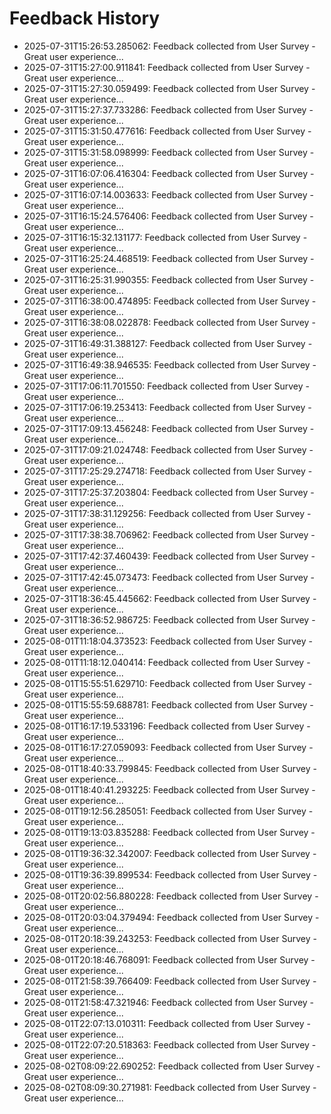 # Feedback History

- 2025-07-31T15:26:53.285062: Feedback collected from User Survey - Great user experience...
- 2025-07-31T15:27:00.911841: Feedback collected from User Survey - Great user experience...
- 2025-07-31T15:27:30.059499: Feedback collected from User Survey - Great user experience...
- 2025-07-31T15:27:37.733286: Feedback collected from User Survey - Great user experience...
- 2025-07-31T15:31:50.477616: Feedback collected from User Survey - Great user experience...
- 2025-07-31T15:31:58.098999: Feedback collected from User Survey - Great user experience...
- 2025-07-31T16:07:06.416304: Feedback collected from User Survey - Great user experience...
- 2025-07-31T16:07:14.003633: Feedback collected from User Survey - Great user experience...
- 2025-07-31T16:15:24.576406: Feedback collected from User Survey - Great user experience...
- 2025-07-31T16:15:32.131177: Feedback collected from User Survey - Great user experience...
- 2025-07-31T16:25:24.468519: Feedback collected from User Survey - Great user experience...
- 2025-07-31T16:25:31.990355: Feedback collected from User Survey - Great user experience...
- 2025-07-31T16:38:00.474895: Feedback collected from User Survey - Great user experience...
- 2025-07-31T16:38:08.022878: Feedback collected from User Survey - Great user experience...
- 2025-07-31T16:49:31.388127: Feedback collected from User Survey - Great user experience...
- 2025-07-31T16:49:38.946535: Feedback collected from User Survey - Great user experience...
- 2025-07-31T17:06:11.701550: Feedback collected from User Survey - Great user experience...
- 2025-07-31T17:06:19.253413: Feedback collected from User Survey - Great user experience...
- 2025-07-31T17:09:13.456248: Feedback collected from User Survey - Great user experience...
- 2025-07-31T17:09:21.024748: Feedback collected from User Survey - Great user experience...
- 2025-07-31T17:25:29.274718: Feedback collected from User Survey - Great user experience...
- 2025-07-31T17:25:37.203804: Feedback collected from User Survey - Great user experience...
- 2025-07-31T17:38:31.129256: Feedback collected from User Survey - Great user experience...
- 2025-07-31T17:38:38.706962: Feedback collected from User Survey - Great user experience...
- 2025-07-31T17:42:37.460439: Feedback collected from User Survey - Great user experience...
- 2025-07-31T17:42:45.073473: Feedback collected from User Survey - Great user experience...
- 2025-07-31T18:36:45.445662: Feedback collected from User Survey - Great user experience...
- 2025-07-31T18:36:52.986725: Feedback collected from User Survey - Great user experience...
- 2025-08-01T11:18:04.373523: Feedback collected from User Survey - Great user experience...
- 2025-08-01T11:18:12.040414: Feedback collected from User Survey - Great user experience...
- 2025-08-01T15:55:51.629710: Feedback collected from User Survey - Great user experience...
- 2025-08-01T15:55:59.688781: Feedback collected from User Survey - Great user experience...
- 2025-08-01T16:17:19.533196: Feedback collected from User Survey - Great user experience...
- 2025-08-01T16:17:27.059093: Feedback collected from User Survey - Great user experience...
- 2025-08-01T18:40:33.799845: Feedback collected from User Survey - Great user experience...
- 2025-08-01T18:40:41.293225: Feedback collected from User Survey - Great user experience...
- 2025-08-01T19:12:56.285051: Feedback collected from User Survey - Great user experience...
- 2025-08-01T19:13:03.835288: Feedback collected from User Survey - Great user experience...
- 2025-08-01T19:36:32.342007: Feedback collected from User Survey - Great user experience...
- 2025-08-01T19:36:39.899534: Feedback collected from User Survey - Great user experience...
- 2025-08-01T20:02:56.880228: Feedback collected from User Survey - Great user experience...
- 2025-08-01T20:03:04.379494: Feedback collected from User Survey - Great user experience...
- 2025-08-01T20:18:39.243253: Feedback collected from User Survey - Great user experience...
- 2025-08-01T20:18:46.768091: Feedback collected from User Survey - Great user experience...
- 2025-08-01T21:58:39.766409: Feedback collected from User Survey - Great user experience...
- 2025-08-01T21:58:47.321946: Feedback collected from User Survey - Great user experience...
- 2025-08-01T22:07:13.010311: Feedback collected from User Survey - Great user experience...
- 2025-08-01T22:07:20.518363: Feedback collected from User Survey - Great user experience...
- 2025-08-02T08:09:22.690252: Feedback collected from User Survey - Great user experience...
- 2025-08-02T08:09:30.271981: Feedback collected from User Survey - Great user experience...
